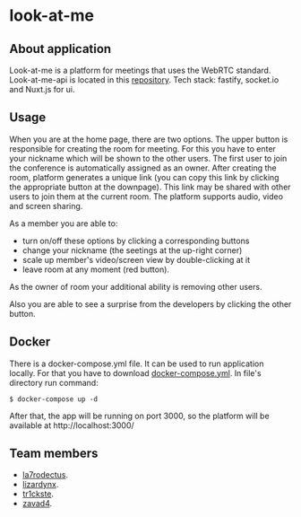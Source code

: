 # look-at-me

## About application
Look-at-me is a platform for meetings that uses the WebRTC standard.
Look-at-me-api is located in this [repository](https://github.com/mezidia/look-at-me-api).
Tech stack: fastify, socket.io and Nuxt.js for ui.

## Usage 
When you are at the home page, there are two options. The upper button is responsible for creating the room for meeting. For this you have to enter your nickname which will be shown to the other users. The first user to join the conference is automatically assigned as an owner.
After creating the room, platform generates a unique link (you can copy this link by clicking the appropriate button at the downpage). This link may be shared with other users to join them at the current room. The platform supports audio, video and screen sharing. 

As a member you are able to:
- turn on/off these options by clicking a corresponding buttons
- change your nickname (the seetings at the up-right corner)
- scale up member's video/screen view by double-clicking at it
- leave room at any moment (red button).

As the owner of room your additional ability is removing other users.

Also you are able to see a surprise from the developers by clicking the other button.

## Docker
There is a docker-compose.yml file. It can be used to run application locally. For that you have to download [docker-compose.yml](https://github.com/mezidia/look-at-me-api/blob/main/docker-compose.yml). In file's directory run command:
``` 
$ docker-compose up -d
```
After that, the app will be running on port 3000, so the platform will be available at http://localhost:3000/

## Team members
* [la7rodectus](https://github.com/La7rodectus).
* [lizardynx](https://github.com/lizardlynx).
* [tr1ckste](https://github.com/tr1ckste).
* [zavad4](https://github.com/zavad4).
